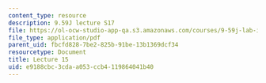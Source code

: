```yaml
---
content_type: resource
description: 9.59J lecture S17
file: https://ol-ocw-studio-app-qa.s3.amazonaws.com/courses/9-59j-lab-in-psycholinguistics-spring-2017/e9188cbc3cdaa053ccb4119864041b40_MIT9_59jS17_lec15.pdf
file_type: application/pdf
parent_uid: fbcfd828-7be2-825b-91be-13b1369dcf34
resourcetype: Document
title: Lecture 15
uid: e9188cbc-3cda-a053-ccb4-119864041b40
---
```

